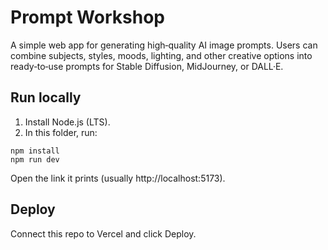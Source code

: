 # Prompt Workshop

A simple web app for generating high‑quality AI image prompts. Users can combine subjects, styles, moods, lighting, and other creative options into ready‑to‑use prompts for Stable Diffusion, MidJourney, or DALL·E.

## Run locally
1) Install Node.js (LTS).  
2) In this folder, run:
```
npm install
npm run dev
```
Open the link it prints (usually http://localhost:5173).

## Deploy
Connect this repo to Vercel and click Deploy.
